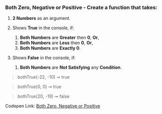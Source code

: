 ### Both Zero, Negative or Positive - Create a function that takes: 

1. **2 Numbers** as an argument. 
1. Shows **True** in the console, if:
    1. **Both Numbers** are **Greater** then **0**, **Or**,
    1. **Both Numbers** are **Less** then **0**, **Or**,
    1. **Both Numbers** are **Exactly 0**.
    
1. Shows **False** in the console, if:
    1. **Both Numbers** are **Not Satisfying** any **Condition**.
    
> bothTrue(-22, -10) ➞ true 

> bothTrue(0, 0) ➞ true

> bothTrue(20, -19) ➞ false 

Codepen Link: [Both Zero, Negative or Positive](https://codepen.io/naveencoder/pen/ExxWyvY?editors=0012)